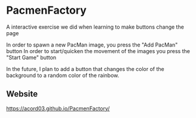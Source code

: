 # PacmenFactory
A interactive exercise we did when learning to make buttons change the page

In order to spawn a new PacMan image, you press the "Add PacMan" button
In order to start/quicken the movement of the images you press the "Start Game" button

In the future, I plan to add a button that changes the color of the background to a random color of the rainbow.

## Website
https://acord03.github.io/PacmenFactory/
